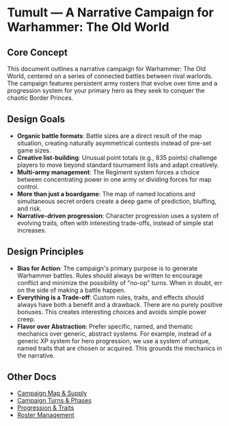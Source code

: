 # Tumult — A Narrative Campaign for Warhammer: The Old World

## Core Concept

This document outlines a narrative campaign for Warhammer: The Old World, centered on a series of connected battles between rival warlords. The campaign features persistent army rosters that evolve over time and a progression system for your primary hero as they seek to conquer the chaotic Border Princes.

## Design Goals

* **Organic battle formats**: Battle sizes are a direct result of the map situation, creating naturally asymmetrical contests instead of pre-set game sizes.
* **Creative list-building**: Unusual point totals (e.g., 835 points) challenge players to move beyond standard tournament lists and adapt creatively.
* **Multi-army management**: The Regiment system forces a choice between concentrating power in one army or dividing forces for map control.
* **More than just a boardgame**: The map of named locations and simultaneous secret orders create a deep game of prediction, bluffing, and risk.
* **Narrative-driven progression**: Character progression uses a system of evolving traits, often with interesting trade-offs, instead of simple stat increases.

## Design Principles

*   **Bias for Action**: The campaign's primary purpose is to generate Warhammer battles. Rules should always be written to encourage conflict and minimize the possibility of "no-op" turns. When in doubt, err on the side of making a battle happen.
*   **Everything is a Trade-off**: Custom rules, traits, and effects should always have both a benefit and a drawback. There are no purely positive bonuses. This creates interesting choices and avoids simple power creep.
*   **Flavor over Abstraction**: Prefer specific, named, and thematic mechanics over generic, abstract systems. For example, instead of a generic XP system for hero progression, we use a system of unique, named traits that are chosen or acquired. This grounds the mechanics in the narrative.

## Other Docs

* [Campaign Map & Supply](map_supply.md)
* [Campaign Turns & Phases](turn_phases.md)
* [Progression & Traits](progression_traits.md)
* [Roster Management](roster_management.md)
